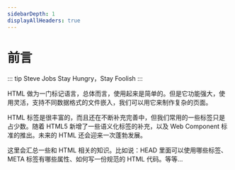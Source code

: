 ```yaml
---
sidebarDepth: 1
displayAllHeaders: true
---
```


# 前言
::: tip Steve Jobs
Stay Hungry，Stay Foolish
:::

HTML 做为一门标记语言，总体而言，使用起来是简单的。但是它功能强大，使用灵活，支持不同数据格式的文件嵌入，我们可以用它来制作复杂的页面。

HTML 标签是很丰富的，而且还在不断补充完善中，但我们常用的一些标签只是占少数。随着 HTML5 新增了一些语义化标签的补充，以及 Web Component 标准的推出。未来的 HTML 还会迎来一次蓬勃发展。

这里会汇总一些和 HTML 相关的知识。比如说：HEAD 里面可以使用哪些标签、META 标签有哪些属性、如何写一份规范的 HTML 代码。等等...
